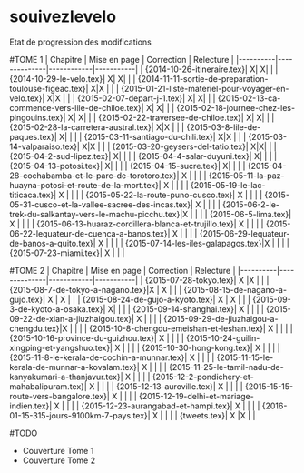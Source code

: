 # souivezlevelo

Etat de progression des modifications

#TOME 1
| Chapitre | Mise en page | Correction | Relecture |
|----------|--------------|------------|-----------|
| {2014-10-26-itineraire.tex}| X| X| |
| {2014-10-29-le-velo.tex}|  X| X| |
| {2014-11-11-sortie-de-preparation-toulouse-figeac.tex}|  X|X | |
| {2015-01-21-liste-materiel-pour-voyager-en-velo.tex}|  X|X | |
| {2015-02-07-depart-j-1.tex}|  X| X| |
| {2015-02-13-ca-commence-vers-lile-de-chiloe.tex}|  X| X| |
| {2015-02-18-journee-chez-les-pingouins.tex}|  X| X| |
| {2015-02-22-traversee-de-chiloe.tex}|  X| X| |
| {2015-02-28-la-carretera-austral.tex}|  X|X | |
| {2015-03-8-lile-de-paques.tex}|  X| | |
| {2015-03-11-santiago-du-chili.tex}|  X|X | |
| {2015-03-14-valparaiso.tex}|  X|X | |
| {2015-03-20-geysers-del-tatio.tex}|  X|X| |
| {2015-04-2-sud-lipez.tex}|  X| | |
| {2015-04-4-salar-duyuni.tex}|   X| | |
| {2015-04-13-potosi.tex}|  X| | |
| {2015-04-15-sucre.tex}|   X| | |
| {2015-04-28-cochabamba-et-le-parc-de-torotoro.tex}| X  | | |
| {2015-05-11-la-paz-huayna-potosi-et-route-de-la-mort.tex}| X  | | |
| {2015-05-19-le-lac-titicaca.tex}| X  | | |
| {2015-05-22-la-route-puno-cusco.tex}| X  | | |
| {2015-05-31-cusco-et-la-vallee-sacree-des-incas.tex}| X | | |
| {2015-06-2-le-trek-du-salkantay-vers-le-machu-picchu.tex}|X | | |
| {2015-06-5-lima.tex}| X  | | |
| {2015-06-13-huaraz-cordillera-blanca-et-trujillo.tex}|  X | | |
| {2015-06-22-lequateur-de-cuenca-a-banos.tex}| X  | | |
| {2015-06-29-lequateur-de-banos-a-quito.tex}| X  | | |
| {2015-07-14-les-iles-galapagos.tex}|X  | | |
| {2015-07-23-miami.tex}| X  | | |

#TOME 2
| Chapitre | Mise en page | Correction | Relecture |
|----------|--------------|------------|-----------|
| {2015-07-28-tokyo.tex}|  X |X | |
| {2015-08-7-de-tokyo-a-nagano.tex}|X   | X | |
| {2015-08-15-de-nagano-a-gujo.tex}|  X | X | |
| {2015-08-24-de-gujo-a-kyoto.tex}|  X | X | |
| {2015-09-3-de-kyoto-a-osaka.tex}|   X| | |
| {2015-09-14-shanghai.tex}|  X | | |
| {2015-09-22-de-xian-a-jiuzhaigou.tex}|  X | | |
| {2015-09-29-de-jiuzhaigou-a-chengdu.tex}|X   | | |
| {2015-10-8-chengdu-emeishan-et-leshan.tex}| X  | | |
| {2015-10-16-province-du-guizhou.tex}| X  | | |
| {2015-10-24-guilin-xingping-et-yangshuo.tex}| X  | | |
| {2015-10-30-hong-kong.tex}| X  | | |
| {2015-11-8-le-kerala-de-cochin-a-munnar.tex}|  X | | |
| {2015-11-15-le-kerala-de-munnar-a-kovalam.tex}| X  | | |
| {2015-11-25-le-tamil-nadu-de-kanyakumari-a-thanjavur.tex}| X  | | |
| {2015-12-2-pondichery-et-mahabalipuram.tex}|  X | | |
| {2015-12-13-auroville.tex}|  X | | |
| {2015-15-15-route-vers-bangalore.tex}|  X | | |
| {2015-12-19-delhi-et-mariage-indien.tex}| X  | | |
| {2015-12-23-aurangabad-et-hampi.tex}| X | | |
| {2016-01-15-315-jours-9100km-7-pays.tex}| X  | | |
| {tweets.tex}| X  |X | |

#TODO
- Couverture Tome 1
- Couverture Tome 2

